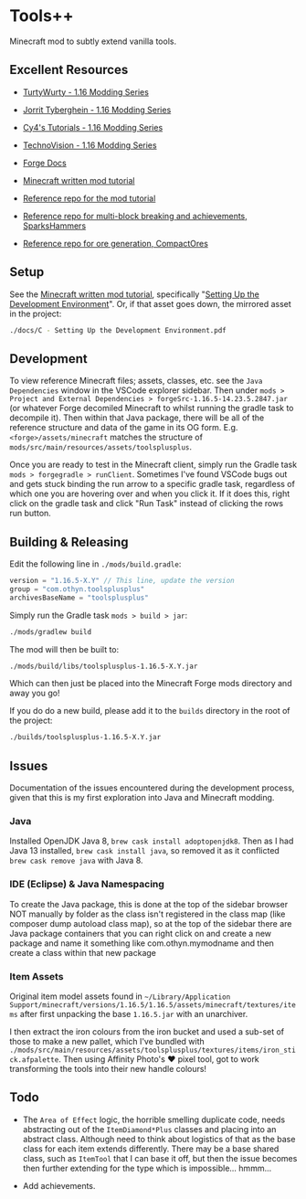 # Tools++

Minecraft mod to subtly extend vanilla tools.

## Excellent Resources

- [TurtyWurty - 1.16 Modding Series](https://www.youtube.com/playlist?list=PLaevjqy3Xufavi5mWXvWnGmwRylL-QZy7)
- [Jorrit Tyberghein - 1.16 Modding Series](https://www.youtube.com/playlist?list=PLmaTwVFUUXiDRjPTbDmBgJZN4MeQ5uYby)
- [Cy4's Tutorials - 1.16 Modding Series](https://www.youtube.com/playlist?list=PLlbkaeFHn13HQlW5Pb7Gf-xLJoAlfVbNU)
- [TechnoVision - 1.16 Modding Series](https://www.youtube.com/playlist?list=PLDhiRTZ_vnoVKPsdTLORpcRnQ50fRdb-S)

- [Forge Docs](https://mcforge.readthedocs.io/en/latest/)
- [Minecraft written mod tutorial](https://cubicoder.github.io/tutorials/1-12-2/tutorials/)
- [Reference repo for the mod tutorial](https://github.com/cubicoder/tutorialmod)
- [Reference repo for multi-block breaking and achievements, SparksHammers](https://github.com/thebrightspark/SparksHammers)
- [Reference repo for ore generation, CompactOres](https://github.com/DoubleNegation/CompactOres)

## Setup

See the [Minecraft written mod tutorial](https://cubicoder.github.io/tutorials/1-12-2/tutorials/), specifically "[Setting Up the Development Environment](https://cubicoder.github.io/tutorials/1-12-2/2018-06-19-setting-up-the-development-environment/)". Or, if that asset goes down, the mirrored asset in the project:

```sh
./docs/C - Setting Up the Development Environment.pdf
```

## Development

To view reference Minecraft files; assets, classes, etc. see the `Java Dependencies` window in the VSCode explorer sidebar. Then under `mods > Project and External Dependencies > forgeSrc-1.16.5-14.23.5.2847.jar` (or whatever Forge decomiled Minecraft to whilst running the gradle task to decompile it). Then within that Java package, there will be all of the reference structure and data of the game in its OG form. E.g. `<forge>/assets/minecraft` matches the structure of `mods/src/main/resources/assets/toolsplusplus`.

Once you are ready to test in the Minecraft client, simply run the Gradle task `mods > forgegradle > runClient`. Sometimes I've found VSCode bugs out and gets stuck binding the run arrow to a specific gradle task, regardless of which one you are hovering over and when you click it. If it does this, right click on the gradle task and click "Run Task" instead of clicking the rows run button.

## Building & Releasing

Edit the following line in `./mods/build.gradle`:

```gradle
version = "1.16.5-X.Y" // This line, update the version
group = "com.othyn.toolsplusplus"
archivesBaseName = "toolsplusplus"
```

Simply run the Gradle task `mods > build > jar`:

```sh
./mods/gradlew build
```

The mod will then be built to:

```sh
./mods/build/libs/toolsplusplus-1.16.5-X.Y.jar
```

Which can then just be placed into the Minecraft Forge mods directory and away you go!

If you do do a new build, please add it to the `builds` directory in the root of the project:

```sh
./builds/toolsplusplus-1.16.5-X.Y.jar
```

## Issues

Documentation of the issues encountered during the development process, given that this is my first exploration into Java and Minecraft modding.

### Java

Installed OpenJDK Java 8, `brew cask install adoptopenjdk8`. Then as I had Java 13 installed, `brew cask install java`, so removed it as it conflicted `brew cask remove java` with Java 8.

### IDE (Eclipse) & Java Namespacing

To create the Java package, this is done at the top of the sidebar browser NOT manually by folder as the class isn't registered in the class map (like composer dump autoload class map), so at the top of the sidebar there are Java package containers that you can right click on and create a new package and name it something like com.othyn.mymodname and then create a class within that new package

### Item Assets

Original item model assets found in `~/Library/Application Support/minecraft/versions/1.16.5/1.16.5/assets/minecraft/textures/items` after first unpacking the base `1.16.5.jar` with an unarchiver.

I then extract the iron colours from the iron bucket and used a sub-set of those to make a new pallet, which I've bundled with `./mods/src/main/resources/assets/toolsplusplus/textures/items/iron_stick.afpalette`. Then using Affinity Photo's ❤️ pixel tool, got to work transforming the tools into their new handle colours!

## Todo

- The `Area of Effect` logic, the horrible smelling duplicate code, needs abstracting out of the `ItemDiamond*Plus` classes and placing into an abstract class. Although need to think about logistics of that as the base class for each item extends differently. There may be a base shared class, such as `ItemTool` that I can base it off, but then the issue becomes then further extending for the type which is impossible... hmmm...

- Add achievements.
